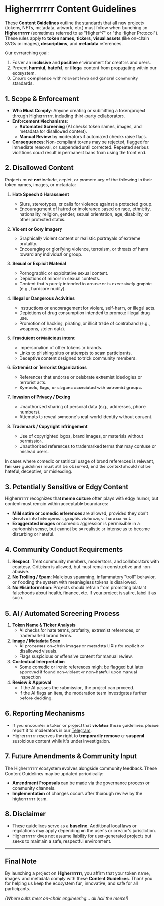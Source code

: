 Higherrrrrrr Content Guidelines
===============================

These **Content Guidelines** outline the standards that all new projects (tokens, NFTs, metadata, artwork, etc.) must follow when launching on **Higherrrrrrr** (sometimes referred to as "Higher^7" or "the Higher Protocol"). These rules apply to **token names**, **tickers**, **visual assets** (like on-chain SVGs or images), **descriptions**, and **metadata** references.

Our overarching goal:

1.  Foster an **inclusive** and **positive** environment for creators and users.
2.  Prevent **harmful**, **hateful**, or **illegal** content from propagating within our ecosystem.
3.  Ensure **compliance** with relevant laws and general community standards.

1\. Scope & Enforcement
-----------------------

-   **Who Must Comply**: Anyone creating or submitting a token/project through Higherrrrrrr, including third-party collaborators.
-   **Enforcement Mechanisms**:
    -   **Automated Screening** (AI checks token names, images, and metadata for disallowed content).
    -   **Manual Review** by moderators if automated checks raise flags.
-   **Consequences**: Non-compliant tokens may be rejected, flagged for immediate removal, or suspended until corrected. Repeated serious violations could result in permanent bans from using the front end.

2\. Disallowed Content
----------------------

Projects must **not** include, depict, or promote any of the following in their token names, images, or metadata:

1.  **Hate Speech & Harassment**

    -   Slurs, stereotypes, or calls for violence against a protected group.
    -   Encouragement of hatred or intolerance based on race, ethnicity, nationality, religion, gender, sexual orientation, age, disability, or other protected status.
2.  **Violent or Gory Imagery**

    -   Graphically violent content or realistic portrayals of extreme brutality.
    -   Encouraging or glorifying violence, terrorism, or threats of harm toward any individual or group.
3.  **Sexual or Explicit Material**

    -   Pornographic or exploitative sexual content.
    -   Depictions of minors in sexual contexts.
    -   Content that's purely intended to arouse or is excessively graphic (e.g., hardcore nudity).
4.  **Illegal or Dangerous Activities**

    -   Instructions or encouragement for violent, self-harm, or illegal acts.
    -   Depictions of drug consumption intended to promote illegal drug use.
    -   Promotion of hacking, pirating, or illicit trade of contraband (e.g., weapons, stolen data).
5.  **Fraudulent or Malicious Intent**

    -   Impersonation of other tokens or brands.
    -   Links to phishing sites or attempts to scam participants.
    -   Deceptive content designed to trick community members.
6.  **Extremist or Terrorist Organizations**

    -   References that endorse or celebrate extremist ideologies or terrorist acts.
    -   Symbols, flags, or slogans associated with extremist groups.
7.  **Invasion of Privacy / Doxing**

    -   Unauthorized sharing of personal data (e.g., addresses, phone numbers).
    -   Attempts to reveal someone's real-world identity without consent.
8.  **Trademark / Copyright Infringement**

    -   Use of copyrighted logos, brand images, or materials without permission.
    -   Unauthorized references to trademarked terms that may confuse or mislead users.

In cases where comedic or satirical usage of brand references is relevant, **fair use** guidelines must still be observed, and the context should not be hateful, deceptive, or misleading.

3\. Potentially Sensitive or Edgy Content
-----------------------------------------

Higherrrrrrr recognizes that **meme culture** often plays with edgy humor, but content must remain within acceptable boundaries:

-   **Mild satire or comedic references** are allowed, provided they don't devolve into hate speech, graphic violence, or harassment.
-   **Exaggerated images** or comedic aggression is permissible in a cartoonish sense, but cannot be so realistic or intense as to become disturbing or hateful.

4\. Community Conduct Requirements
----------------------------------

1.  **Respect**: Treat community members, moderators, and collaborators with courtesy. Criticism is allowed, but must remain constructive and non-abusive.
2.  **No Trolling / Spam**: Malicious spamming, inflammatory "troll" behavior, or flooding the system with meaningless tokens is disallowed.
3.  **No Misinformation**: Projects should refrain from promoting blatant falsehoods about health, finance, etc. If your project is satire, label it as such.

5\. AI / Automated Screening Process
------------------------------------

1.  **Token Name & Ticker Analysis**
    -   AI checks for hate terms, profanity, extremist references, or trademarked brand terms.
2.  **Image / Metadata Scan**
    -   AI processes on-chain images or metadata URIs for explicit or disallowed visuals.
    -   Flags suspicious or offensive content for manual review.
3.  **Contextual Interpretation**
    -   Some comedic or ironic references might be flagged but later approved if found non-violent or non-hateful upon manual inspection.
4.  **Review & Approval**
    -   If the AI passes the submission, the project can proceed.
    -   If the AI flags an item, the moderation team investigates further before deciding.

6\. Reporting Mechanisms
------------------------

-   If you encounter a token or project that **violates** these guidelines, please report it to moderators in our [Telegram](https://t.me/+Y0XJwPzrdUc2OGRh).
-   Higherrrrrrr reserves the right to **temporarily remove** or **suspend** suspicious content while it's under investigation.

7\. Future Amendments & Community Input
---------------------------------------

The Higherrrrrrr ecosystem evolves alongside community feedback. These Content Guidelines may be updated periodically:

-   **Amendment Proposals** can be made via the governance process or community channels.
-   **Implementation** of changes occurs after thorough review by the higherrrrrrr team.

8\. Disclaimer
--------------

-   These guidelines serve as a **baseline**. Additional local laws or regulations may apply depending on the user's or creator's jurisdiction.
-   Higherrrrrrr does not assume liability for user-generated projects but seeks to maintain a safe, respectful environment.

* * * * *

Final Note
----------

By launching a project on **Higherrrrrrr**, you affirm that your token name, images, and metadata comply with these **Content Guidelines**. Thank you for helping us keep the ecosystem fun, innovative, and safe for all participants.

*(Where cults meet on-chain engineering… all hail the meme!)*